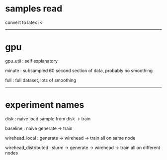 

# samples read

convert to latex :<

---

# gpu

gpu_util : self explanatory

minute   : subsampled 60 second section of data, probably no smoothing

full     : full dataset, lots of smoothing

---

# experiment names

disk                 : naive load sample from disk -> train

baseline             : naive generate -> train

wirehead_local       : generate -> wirehead -> train all on same node

wirehead_distributed : slurm -> generate -> wirehead -> train all on different nodes
